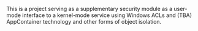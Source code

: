 This is a project serving as a supplementary security module as a user-mode interface to a kernel-mode service using Windows ACLs and (TBA) AppContainer technology and other forms of object isolation.
